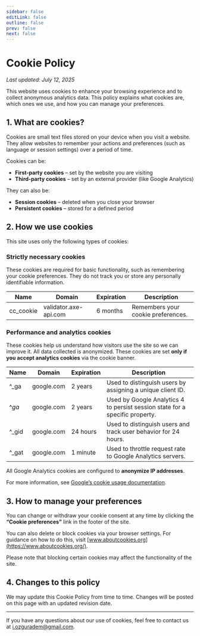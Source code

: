 ```yaml
---
sidebar: false
editLink: false
outline: false
prev: false
next: false
---
```


# Cookie Policy

_Last updated: July 12, 2025_

This website uses cookies to enhance your browsing experience and to collect anonymous analytics data. This policy explains what cookies are, which ones we use, and how you can manage your preferences.

## 1. What are cookies?

Cookies are small text files stored on your device when you visit a website. They allow websites to remember your actions and preferences (such as language or session settings) over a period of time.

Cookies can be:

- **First-party cookies** – set by the website you are visiting
- **Third-party cookies** – set by an external provider (like Google Analytics)

They can also be:

- **Session cookies** – deleted when you close your browser
- **Persistent cookies** – stored for a defined period

## 2. How we use cookies

This site uses only the following types of cookies:

### Strictly necessary cookies

These cookies are required for basic functionality, such as remembering your cookie preferences. They do not track you or store any personally identifiable information.

| Name      | Domain                | Expiration | Description                        |
| --------- | --------------------- | ---------- | ---------------------------------- |
| cc_cookie | validator.axe-api.com | 6 months   | Remembers your cookie preferences. |

### Performance and analytics cookies

These cookies help us understand how visitors use the site so we can improve it. All data collected is anonymized. These cookies are set **only if you accept analytics cookies** via the cookie banner.

| Name   | Domain     | Expiration | Description                                                                  |
| ------ | ---------- | ---------- | ---------------------------------------------------------------------------- |
| ^\_ga  | google.com | 2 years    | Used to distinguish users by assigning a unique client ID.                   |
| ^_ga_  | google.com | 2 years    | Used by Google Analytics 4 to persist session state for a specific property. |
| ^\_gid | google.com | 24 hours   | Used to distinguish users and track user behavior for 24 hours.              |
| ^\_gat | google.com | 1 minute   | Used to throttle request rate to Google Analytics servers.                   |

All Google Analytics cookies are configured to **anonymize IP addresses**.

For more information, see [Google’s cookie usage documentation](https://developers.google.com/analytics/devguides/collection/gtagjs/cookie-usage).

## 3. How to manage your preferences

You can change or withdraw your cookie consent at any time by clicking the **“Cookie preferences”** link in the footer of the site.

You can also delete or block cookies via your browser settings. For guidance on how to do this, visit [www.aboutcookies.org](https://www.aboutcookies.org/).

Please note that blocking certain cookies may affect the functionality of the site.

## 4. Changes to this policy

We may update this Cookie Policy from time to time. Changes will be posted on this page with an updated revision date.

---

If you have any questions about our use of cookies, feel free to contact us at [i.ozguradem@gmail.com](mailto:i.ozguradem@gmail.com).
